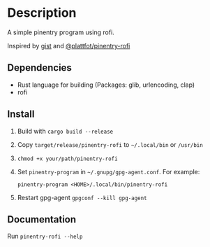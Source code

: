 # Description

A simple pinentry program using rofi.

Inspired by [gist](https://gist.github.com/Cimbali/862a430a0f28ffe07f8ae618e8b73973) and [@plattfot/pinentry-rofi](https://github.com/plattfot/pinentry-rofi/tree/master)

## Dependencies

- Rust language for building (Packages: glib, urlencoding, clap)
- rofi

## Install

1. Build with `cargo build --release`
2. Copy `target/release/pinentry-rofi` to `~/.local/bin` or `/usr/bin`
3. `chmod +x your/path/pinentry-rofi`
4. Set `pinentry-program` in `~/.gnupg/gpg-agent.conf`. For example:

    `pinentry-program <HOME>/.local/bin/pinentry-rofi`

5. Restart gpg-agent `gpgconf --kill gpg-agent`

## Documentation

Run `pinentry-rofi --help`
